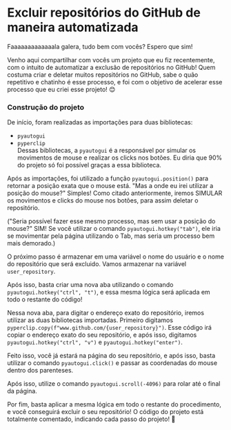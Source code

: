 
# Excluir repositórios do GitHub de maneira automatizada

Faaaaaaaaaaaaala galera, tudo bem com vocês? Espero que sim!  
  
Venho aqui compartilhar com vocês um projeto que eu fiz recentemente, com o intuito de automatizar a exclusão de repositórios no GitHub! Quem costuma criar e deletar muitos repositórios no GitHub, sabe o quão repetitivo e chatinho é esse processo, e foi com o objetivo de acelerar esse processo que eu criei esse projeto! 😊

### Construção do projeto

De início, foram realizadas as importações para duas bibliotecas:
- `pyautogui`
- `pyperclip`  
Dessas bibliotecas, a `pyautogui` é a responsável por simular os movimentos de mouse e realizar os clicks nos botões. Eu diria que 90% do projeto só foi possível graças a essa biblioteca.  
  
Após as importações, foi utilizado a função `pyautogui.position()` para retornar a posição exata que o mouse está. "Mas a onde eu irei utilizar a posição do mouse?" Simples! Como citado anteriormente, iremos SIMULAR os movimentos e clicks do mouse nos botões, para assim deletar o repositório.  

("Seria possível fazer esse mesmo processo, mas sem usar a posição do mouse?" SIM! Se você utilizar o comando `pyautogui.hotkey("tab")`, ele iria se movimentar pela página utilizando o Tab, mas seria um processo bem mais demorado.)  
  
O próximo passo é armazenar em uma variável o nome do usuário e o nome do repositório que será excluido. Vamos armazenar na variável `user_repository`.

Após isso, basta criar uma nova aba utilizando o comando `pyautogui.hotkey("ctrl", "t")`, e essa mesma lógica será aplicada em todo o restante do código!

Nessa nova aba, para digitar o endereço exato do repositório, iremos utilizar as duas bibliotecas importadas. Primeiro digitamos `pyperclip.copy(f"www.github.com/{user_repository}")`. Esse código irá copiar o endereço exato do seu repositório, e após isso, digitamos `pyautogui.hotkey("ctrl", "v")` e `pyautogui.hotkey("enter")`.  

Feito isso, você já estará na página do seu repositório, e após isso, basta utilizar o comando `pyautogui.click()` e passar as coordenadas do mouse dentro dos parenteses.

Após isso, utilize o comando `pyautogui.scroll(-4096)` para rolar até o final da página.

Por fim, basta aplicar a mesma lógica em todo o restante do procedimento, e você conseguirá excluir o seu repositório! O código do projeto está totalmente comentado, indicando cada passo do projeto! 🚀  
